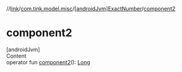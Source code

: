 //[link](../../index.md)/[com.tink.model.misc](../index.md)/[[androidJvm]ExactNumber](index.md)/[component2](component2.md)



# component2  
[androidJvm]  
Content  
operator fun [component2](component2.md)(): [Long](https://kotlinlang.org/api/latest/jvm/stdlib/kotlin/-long/index.html)  



